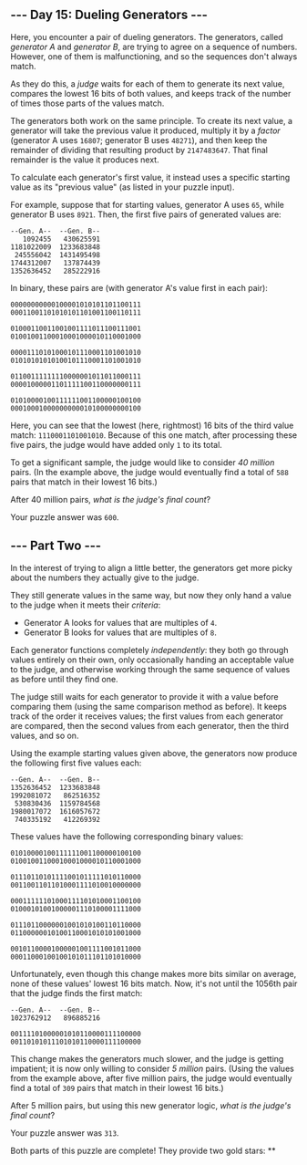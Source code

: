 --- Day 15: Dueling Generators ---
----------------------------------

Here, you encounter a pair of dueling generators. The generators, called
*generator A* and *generator B*, are trying to agree on a sequence of
numbers. However, one of them is malfunctioning, and so the sequences
don't always match.

As they do this, a *judge* waits for each of them to generate its next
value, compares the lowest 16 bits of both values, and keeps track of
the number of times those parts of the values match.

The generators both work on the same principle. To create its next
value, a generator will take the previous value it produced, multiply it
by a *factor* (generator A uses `16807`; generator B uses `48271`), and
then keep the remainder of dividing that resulting product by
`2147483647`. That final remainder is the value it produces next.

To calculate each generator's first value, it instead uses a specific
starting value as its "previous value" (as listed in your puzzle input).

For example, suppose that for starting values, generator A uses `65`,
while generator B uses `8921`. Then, the first five pairs of generated
values are:

    --Gen. A--  --Gen. B--
       1092455   430625591
    1181022009  1233683848
     245556042  1431495498
    1744312007   137874439
    1352636452   285222916

In binary, these pairs are (with generator A's value first in each
pair):

    00000000000100001010101101100111
    00011001101010101101001100110111

    01000110011001001111011100111001
    01001001100010001000010110001000

    00001110101000101110001101001010
    01010101010100101110001101001010

    01100111111110000001011011000111
    00001000001101111100110000000111

    01010000100111111001100000100100
    00010001000000000010100000000100

Here, you can see that the lowest (here, rightmost) 16 bits of the third
value match: `1110001101001010`. Because of this one match, after
processing these five pairs, the judge would have added only `1` to its
total.

To get a significant sample, the judge would like to consider *40
million* pairs. (In the example above, the judge would eventually find a
total of `588` pairs that match in their lowest 16 bits.)

After 40 million pairs, *what is the judge's final count*?

Your puzzle answer was `600`.

--- Part Two ---
----------------

In the interest of trying to align a little better, the generators get
more picky about the numbers they actually give to the judge.

They still generate values in the same way, but now they only hand a
value to the judge when it meets their *criteria*:

-   Generator A looks for values that are multiples of `4`.
-   Generator B looks for values that are multiples of `8`.

Each generator functions completely *independently*: they both go
through values entirely on their own, only occasionally handing an
acceptable value to the judge, and otherwise working through the same
sequence of values as before until they find one.

The judge still waits for each generator to provide it with a value
before comparing them (using the same comparison method as before). It
keeps track of the order it receives values; the first values from each
generator are compared, then the second values from each generator, then
the third values, and so on.

Using the example starting values given above, the generators now
produce the following first five values each:

    --Gen. A--  --Gen. B--
    1352636452  1233683848
    1992081072   862516352
     530830436  1159784568
    1980017072  1616057672
     740335192   412269392

These values have the following corresponding binary values:

    01010000100111111001100000100100
    01001001100010001000010110001000

    01110110101111001011111010110000
    00110011011010001111010010000000

    00011111101000111101010001100100
    01000101001000001110100001111000

    01110110000001001010100110110000
    01100000010100110001010101001000

    00101100001000001001111001011000
    00011000100100101011101101010000

Unfortunately, even though this change makes more bits similar on
average, none of these values' lowest 16 bits match. Now, it's not until
the 1056th pair that the judge finds the first match:

    --Gen. A--  --Gen. B--
    1023762912   896885216

    00111101000001010110000111100000
    00110101011101010110000111100000

This change makes the generators much slower, and the judge is getting
impatient; it is now only willing to consider *5 million* pairs. (Using
the values from the example above, after five million pairs, the judge
would eventually find a total of `309` pairs that match in their lowest
16 bits.)

After 5 million pairs, but using this new generator logic, *what is the
judge's final count*?

Your puzzle answer was `313`.

Both parts of this puzzle are complete! They provide two gold stars:
\*\*

